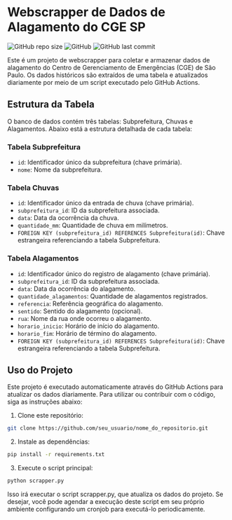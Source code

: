 # Webscrapper de Dados de Alagamento do CGE SP

![GitHub repo size](https://img.shields.io/github/repo-size/FabricioNL/web-scrapper-cge)
![GitHub](https://img.shields.io/github/license/FabricioNL/web-scrapper-cge)
![GitHub last commit](https://img.shields.io/github/last-commit/FabricioNL/web-scrapper-cge)

Este é um projeto de webscrapper para coletar e armazenar dados de alagamento do Centro de Gerenciamento de Emergências (CGE) de São Paulo. Os dados históricos são extraídos de uma tabela e atualizados diariamente por meio de um script executado pelo GitHub Actions.

## Estrutura da Tabela

O banco de dados contém três tabelas: Subprefeitura, Chuvas e Alagamentos. Abaixo está a estrutura detalhada de cada tabela:

### Tabela Subprefeitura

- `id`: Identificador único da subprefeitura (chave primária).
- `nome`: Nome da subprefeitura.

### Tabela Chuvas

- `id`: Identificador único da entrada de chuva (chave primária).
- `subprefeitura_id`: ID da subprefeitura associada.
- `data`: Data da ocorrência da chuva.
- `quantidade_mm`: Quantidade de chuva em milímetros.
- `FOREIGN KEY (subprefeitura_id) REFERENCES Subprefeitura(id)`: Chave estrangeira referenciando a tabela Subprefeitura.

### Tabela Alagamentos

- `id`: Identificador único do registro de alagamento (chave primária).
- `subprefeitura_id`: ID da subprefeitura associada.
- `data`: Data da ocorrência do alagamento.
- `quantidade_alagamentos`: Quantidade de alagamentos registrados.
- `referencia`: Referência geográfica do alagamento.
- `sentido`: Sentido do alagamento (opcional).
- `rua`: Nome da rua onde ocorreu o alagamento.
- `horario_inicio`: Horário de início do alagamento.
- `horario_fim`: Horário de término do alagamento.
- `FOREIGN KEY (subprefeitura_id) REFERENCES Subprefeitura(id)`: Chave estrangeira referenciando a tabela Subprefeitura.

## Uso do Projeto

Este projeto é executado automaticamente através do GitHub Actions para atualizar os dados diariamente. Para utilizar ou contribuir com o código, siga as instruções abaixo:

1. Clone este repositório:

```bash
git clone https://github.com/seu_usuario/nome_do_repositorio.git
```

2. Instale as dependências:

```bash
pip install -r requirements.txt
```

3. Execute o script principal:
```bash
python scrapper.py
```

Isso irá executar o script scrapper.py, que atualiza os dados do projeto. Se desejar, você pode agendar a execução deste script em seu próprio ambiente configurando um cronjob para executá-lo periodicamente.
